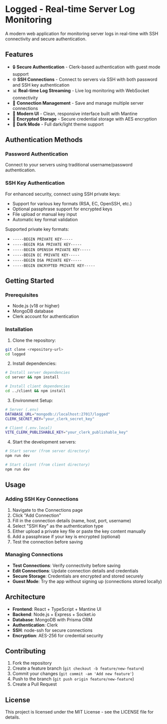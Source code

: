 # Logged - Real-time Server Log Monitoring

A modern web application for monitoring server logs in real-time with SSH connectivity and secure authentication.

## Features

- 🔒 **Secure Authentication** - Clerk-based authentication with guest mode support
- 🌐 **SSH Connections** - Connect to servers via SSH with both password and SSH key authentication
- 📊 **Real-time Log Streaming** - Live log monitoring with WebSocket connectivity
- 💾 **Connection Management** - Save and manage multiple server connections
- 🎨 **Modern UI** - Clean, responsive interface built with Mantine
- 🔐 **Encrypted Storage** - Secure credential storage with AES encryption
- 🌙 **Dark Mode** - Full dark/light theme support

## Authentication Methods

### Password Authentication
Connect to your servers using traditional username/password authentication.

### SSH Key Authentication
For enhanced security, connect using SSH private keys:
- Support for various key formats (RSA, EC, OpenSSH, etc.)
- Optional passphrase support for encrypted keys
- File upload or manual key input
- Automatic key format validation

Supported private key formats:
- `-----BEGIN PRIVATE KEY-----`
- `-----BEGIN RSA PRIVATE KEY-----` 
- `-----BEGIN OPENSSH PRIVATE KEY-----`
- `-----BEGIN EC PRIVATE KEY-----`
- `-----BEGIN DSA PRIVATE KEY-----`
- `-----BEGIN ENCRYPTED PRIVATE KEY-----`

## Getting Started

### Prerequisites
- Node.js (v18 or higher)
- MongoDB database
- Clerk account for authentication

### Installation

1. Clone the repository:
```bash
git clone <repository-url>
cd logged
```

2. Install dependencies:
```bash
# Install server dependencies
cd server && npm install

# Install client dependencies  
cd ../client && npm install
```

3. Environment Setup:
```bash
# Server (.env)
DATABASE_URL="mongodb://localhost:27017/logged"
CLERK_SECRET_KEY="your_clerk_secret_key"

# Client (.env.local)
VITE_CLERK_PUBLISHABLE_KEY="your_clerk_publishable_key"
```

4. Start the development servers:
```bash
# Start server (from server directory)
npm run dev

# Start client (from client directory) 
npm run dev
```

## Usage

### Adding SSH Key Connections

1. Navigate to the Connections page
2. Click "Add Connection"
3. Fill in the connection details (name, host, port, username)
4. Select "SSH Key" as the authentication type
5. Either upload a private key file or paste the key content manually
6. Add a passphrase if your key is encrypted (optional)
7. Test the connection before saving

### Managing Connections

- **Test Connections**: Verify connectivity before saving
- **Edit Connections**: Update connection details and credentials
- **Secure Storage**: Credentials are encrypted and stored securely
- **Guest Mode**: Try the app without signing up (connections stored locally)

## Architecture

- **Frontend**: React + TypeScript + Mantine UI
- **Backend**: Node.js + Express + Socket.io
- **Database**: MongoDB with Prisma ORM
- **Authentication**: Clerk
- **SSH**: node-ssh for secure connections
- **Encryption**: AES-256 for credential security

## Contributing

1. Fork the repository
2. Create a feature branch (`git checkout -b feature/new-feature`)
3. Commit your changes (`git commit -am 'Add new feature'`)
4. Push to the branch (`git push origin feature/new-feature`)
5. Create a Pull Request

## License

This project is licensed under the MIT License - see the LICENSE file for details.
